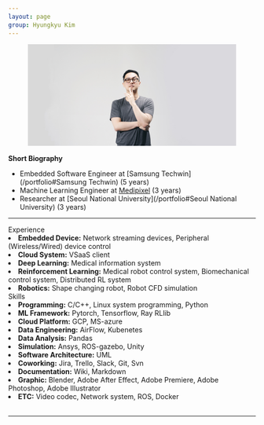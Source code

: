 ```yaml
---
layout: page
group: Hyungkyu Kim
---
```


<div>
    <figure>
      <img src="/images/profile.JPG">
    </figure>
</div>
 
**Short Biography**

  * Embedded Software Engineer at [Samsung Techwin](/portfolio#Samsung Techwin) (5 years)
  * Machine Learning Engineer at [Medipixel](/portfolio#Medipixel) (3 years)
  * Researcher at [Seoul National University](/portfolio#Seoul National University) (3 years)

---

<div class="profile">
    <div class="profile__left">
        <div class="private_info">Experience</div>
        <li><strong>Embedded Device:</strong> Network streaming devices, Peripheral (Wireless/Wired) device control</li>
        <li><strong>Cloud System:</strong> VSaaS client</li> 
        <li><strong>Deep Learning:</strong> Medical information system</li>
        <li><strong>Reinforcement Learning:</strong> Medical robot control system, Biomechanical control system, Distributed RL system</li>
        <li><strong>Robotics:</strong> Shape changing robot, Robot CFD simulation </li>
    </div>
    <div class="profile__right">
        <div class="private_info">Skills</div> 
        <li><strong>Programming:</strong> C/C++, Linux system programming, Python</li>
        <li><strong>ML Framework:</strong> Pytorch, Tensorflow, Ray RLlib</li>
        <li><strong>Cloud Platform:</strong> GCP, MS-azure</li>
        <li><strong>Data Engineering:</strong> AirFlow, Kubenetes </li>
        <li><strong>Data Analysis:</strong> Pandas </li>
        <li><strong>Simulation:</strong> Ansys, ROS-gazebo, Unity</li>
        <li><strong>Software Architecture:</strong> UML</li>
        <li><strong>Coworking:</strong> Jira, Trello, Slack, Git, Svn</li>
        <li><strong>Documentation:</strong> Wiki, Markdown</li>
        <li><strong>Graphic:</strong> Blender, Adobe After Effect, Adobe Premiere, Adobe Photoshop, Adobe Illustrator</li>
        <li><strong>ETC:</strong> Video codec, Network system, ROS, Docker</li>
    </div>
</div>

<br>

---
